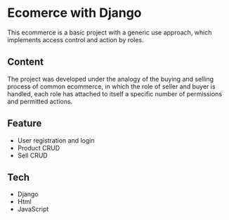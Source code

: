 # Ecomerce with Django
This ecommerce is a basic project with a generic use approach, which implements access control and action by roles.

## Content
The project was developed under the analogy of the buying and selling process of common ecommerce, in which the role of seller and buyer is handled, each role has attached to itself a specific number of permissions and permitted actions.

## Feature
- User registration and login
- Product CRUD
- Sell CRUD

## Tech
- Django
- Html
- JavaScript
